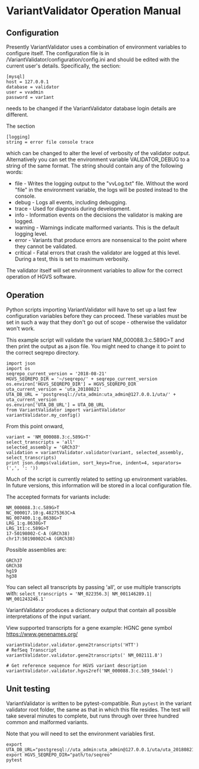 # VariantValidator Operation Manual

## Configuration

Presently VariantValidator uses a combination of environment variables to configure itself. The configuration file is in /VariantValidator/configuration/config.ini and should be edited with the current user's details. Specifically, the section:
```
[mysql]
host = 127.0.0.1
database = validator
user = vvadmin  
password = var1ant
```
needs to be changed if the VariantValidator database login details are different.

The section
```
[logging]
string = error file console trace
```
which can be changed to alter the level of verbosity of the validator output. Alternatively you can set the environment variable VALIDATOR_DEBUG to a string of the same format.
The string should contain any of the following words:
* file - Writes the logging output to the "vvLog.txt" file. Without the word "file" in the environment variable, the logs will be posted instead to the console.
* debug - Logs all events, including debugging.
* trace - Used for diagnosis during development.
* info - Information events on the decisions the validator is making are logged.
* warning - Warnings indicate malformed variants. This is the default logging level.
* error - Variants that produce errors are nonsensical to the point where they cannot be validated.
* critical - Fatal errors that crash the validator are logged at this level.
During a test, this is set to maximum verbosity.

The validator itself will set environment variables to allow for the correct operation of HGVS software.

## Operation

Python scripts importing VariantValidator will have to set up a last few configuration variables before they can proceed. These variables must be set in such a way that they don't go out of scope - otherwise the validator won't work.

This example script will validate the variant NM_000088.3:c.589G>T and then print the output as a json file. You might need to change it to point to the correct seqrepo directory.

```
import json
import os
seqrepo_current_version = '2018-08-21'
HGVS_SEQREPO_DIR = '~/seqrepo/' + seqrepo_current_version
os.environ['HGVS_SEQREPO_DIR'] = HGVS_SEQREPO_DIR
uta_current_version = 'uta_20180821'
UTA_DB_URL = 'postgresql://uta_admin:uta_admin@127.0.0.1/uta/' + uta_current_version
os.environ['UTA_DB_URL'] = UTA_DB_URL
from VariantValidator import variantValidator
variantValidator.my_config()
```
From this point onward, 
```
variant = 'NM_000088.3:c.589G>T'
select_transcripts = 'all'
selected_assembly = 'GRCh37'
validation = variantValidator.validator(variant, selected_assembly, select_transcripts)
print json.dumps(validation, sort_keys=True, indent=4, separators=(',', ': '))
```
Much of the script is currently related to setting up environment variables. In future versions, this information will be stored in a local configuration file.

The accepted formats for variants include:
```
NM_000088.3:c.589G>T
NC_000017.10:g.48275363C>A
NG_007400.1:g.8638G>T
LRG_1:g.8638G>T
LRG_1t1:c.589G>T
17-50198002-C-A (GRCh38)
chr17:50198002C>A (GRCh38)
```
Possible assemblies are:
```
GRCh37
GRCh38
hg19
hg38
```
You can select all transcripts by passing 'all', or use multiple transcripts with: `select_transcripts = 'NM_022356.3| NM_001146289.1| NM_001243246.1' `

VariantValidator produces a dictionary output that contain all possible interpretations of the input variant.

View supported transcripts for a gene example: HGNC gene symbol https://www.genenames.org/
```
variantValidator.validator.gene2transcripts('HTT') 
# RefSeq Transcript
variantValidator.validator.gene2transcripts(' NM_002111.8') 

# Get reference sequence for HGVS variant description
variantValidator.validator.hgvs2ref('NM_000088.3:c.589_594del')
```

## Unit testing

VariantValidator is written to be pytest-compatible. Run
`pytest`
in the variant validator root folder, the same as that in which this file resides. The test will take several minutes to complete, but runs through over three hundred common and malformed variants.

Note that you will need to set the environment variables first. 

```
export UTA_DB_URL="postgresql://uta_admin:uta_admin@127.0.0.1/uta/uta_20180821"
export HGVS_SEQREPO_DIR="path/to/seqreo"
pytest
```


